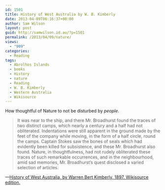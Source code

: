 ```yaml
---
id: 1501
title: History of West Australia by W. B. Kimberly
date: 2013-04-09T06:16:37+00:00
author: Sam Wilson
layout: post
guid: http://samwilson.id.au/?p=1501
permalink: /2013/04/09/nature/
views:
  - "909"
categories:
  - Reading
tags:
  - Abrolhos Islands
  - books
  - History
  - nature
  - Reading
  - W. B. Kimberly
  - Western Australia
  - Wikisource
---
```

How thoughtful of Nature to not be disturbed by _people_.

<blockquote cite="http://en.wikisource.org/wiki/History_of_West_Australia/Chapter_2">
  <p>
    It was near to the ship, and there Mr. Broadhurst found the traces of two distinct camps, which nearly a century and a half had not obliterated. Indentations were still apparent in the ground made by the feet of the company while moving, in the form of a half circle, round the camps. Captain Stokes saw the bones of seals which had evidently been killed for subsistence, and these Mr. Broadhurst also found. Nature, in thoughtfulness, had not rudely obliterated these traces of such remarkable occurrences, and in the neighbourhood, amid sad memories, Mr. Broadhurst’s quest disclosed a varied selection of articles.
  </p>
</blockquote>

—[History of West Australia, by Warren Bert Kimberly, 1897. Wikisource edition.](http://en.wikisource.org/wiki/History_of_West_Australia/Chapter_2)